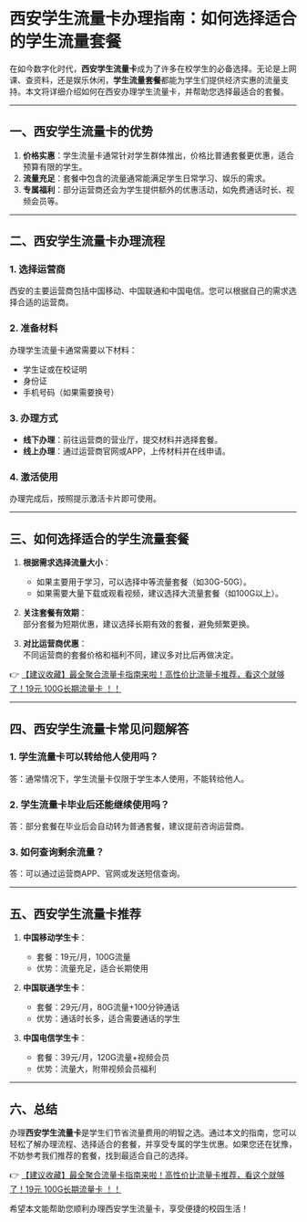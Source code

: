 # 西安学生流量卡办理指南：如何选择适合的学生流量套餐

在如今数字化时代，**西安学生流量卡**成为了许多在校学生的必备选择。无论是上网课、查资料，还是娱乐休闲，**学生流量套餐**都能为学生们提供经济实惠的流量支持。本文将详细介绍如何在西安办理学生流量卡，并帮助您选择最适合的套餐。

---

## 一、西安学生流量卡的优势

1. **价格实惠**：学生流量卡通常针对学生群体推出，价格比普通套餐更优惠，适合预算有限的学生。  
2. **流量充足**：套餐中包含的流量通常能满足学生日常学习、娱乐的需求。  
3. **专属福利**：部分运营商还会为学生提供额外的优惠活动，如免费通话时长、视频会员等。  

---

## 二、西安学生流量卡办理流程

### 1. 选择运营商  
西安的主要运营商包括中国移动、中国联通和中国电信。您可以根据自己的需求选择合适的运营商。  

### 2. 准备材料  
办理学生流量卡通常需要以下材料：  
- 学生证或在校证明  
- 身份证  
- 手机号码（如果需要换号）  

### 3. 办理方式  
- **线下办理**：前往运营商的营业厅，提交材料并选择套餐。  
- **线上办理**：通过运营商官网或APP，上传材料并在线申请。  

### 4. 激活使用  
办理完成后，按照提示激活卡片即可使用。  

---

## 三、如何选择适合的学生流量套餐

1. **根据需求选择流量大小**：  
   - 如果主要用于学习，可以选择中等流量套餐（如30G-50G）。  
   - 如果需要大量下载或观看视频，建议选择大流量套餐（如100G以上）。  

2. **关注套餐有效期**：  
   部分套餐为短期优惠，建议选择长期有效的套餐，避免频繁更换。  

3. **对比运营商优惠**：  
   不同运营商的套餐价格和福利不同，建议多对比后再做决定。  

👉 [【建议收藏】最全聚合流量卡指南来啦！高性价比流量卡推荐，看这个就够了！19元 100G长期流量卡 ！！](https://bit.ly/Liuliangka)

---

## 四、西安学生流量卡常见问题解答

### 1. 学生流量卡可以转给他人使用吗？  
答：通常情况下，学生流量卡仅限于学生本人使用，不能转给他人。  

### 2. 学生流量卡毕业后还能继续使用吗？  
答：部分套餐在毕业后会自动转为普通套餐，建议提前咨询运营商。  

### 3. 如何查询剩余流量？  
答：可以通过运营商APP、官网或发送短信查询。  

---

## 五、西安学生流量卡推荐

1. **中国移动学生卡**：  
   - 套餐：19元/月，100G流量  
   - 优势：流量充足，适合长期使用  

2. **中国联通学生卡**：  
   - 套餐：29元/月，80G流量+100分钟通话  
   - 优势：通话时长多，适合需要通话的学生  

3. **中国电信学生卡**：  
   - 套餐：39元/月，120G流量+视频会员  
   - 优势：流量大，附带视频会员福利  

---

## 六、总结

办理**西安学生流量卡**是学生们节省流量费用的明智之选。通过本文的指南，您可以轻松了解办理流程、选择适合的套餐，并享受专属的学生优惠。如果您还在犹豫，不妨参考我们推荐的套餐，找到最适合自己的选择。  

👉 [【建议收藏】最全聚合流量卡指南来啦！高性价比流量卡推荐，看这个就够了！19元 100G长期流量卡 ！！](https://bit.ly/Liuliangka)

希望本文能帮助您顺利办理西安学生流量卡，享受便捷的校园生活！